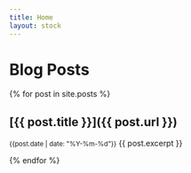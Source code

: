 ```yaml
---
title: Home
layout: stock
---
```


# Blog Posts

{% for post in site.posts %}
## [{{ post.title }}]({{ post.url }})
  <small>{{post.date | date: "%Y-%m-%d"}}</small>
  {{ post.excerpt }}


{% endfor %}


